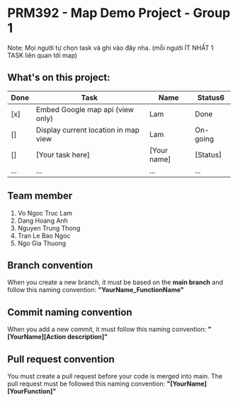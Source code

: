 # PRM392 - Map Demo Project - Group 1
Note: Mọi người tự chọn task và ghi vào đây nha. (mỗi người ÍT NHẤT 1 TASK liên quan tới map)
## What's on this project:
Done| Task | Name | Status6
----| ---- | ---- | ---
[x] | Embed Google map api (view only) | Lam | Done
[] | Display current location in map view | Lam | On-going
[] | [Your task here] | [Your name] | [Status]
...| ... | ... | ...
## Team member
1. Vo Ngoc Truc Lam
2. Dang Hoang Anh
3. Nguyen Trung Thong
4. Tran Le Bao Ngoc
5. Ngo Gia Thuong
## Branch convention
When you create a new branch, it must be based on the **main branch** and follow this naming convention:
**"YourName_FunctionName"**
## Commit naming convention
When you add a new commit, it must follow this naming convention:
**"[YourName][Action description]"**
## Pull request convention
You must create a pull request before your code is merged into main. The pull request must be followed this naming convention:
**"[YourName][YourFunction]"**
